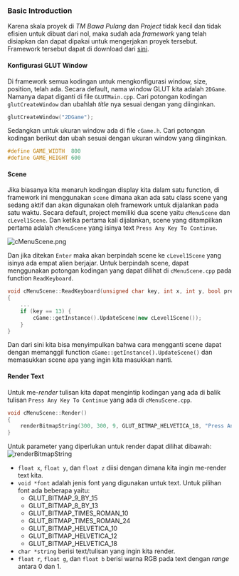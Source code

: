 ### Basic Introduction

Karena skala proyek di _TM Bawa Pulang_ dan _Project_ tidak kecil dan tidak efisien untuk dibuat dari nol, maka sudah ada _framework_ yang telah disiapkan dan dapat dipakai untuk mengerjakan proyek tersebut. Framework tersebut dapat di download dari [sini][framework-ko-kc].


#### Konfigurasi GLUT Window
Di framework semua kodingan untuk mengkonfigurasi window, size, position, telah ada. Secara default, nama window GLUT kita adalah `2DGame`.  Namanya dapat diganti di file `GLUTMain.cpp`. Cari potongan kodingan `glutCreateWindow` dan ubahlah _title_ nya sesuai dengan yang diinginkan.
```cpp
glutCreateWindow("2DGame");
```
Sedangkan untuk ukuran window ada di file `cGame.h`. Cari potongan kodingan berikut dan ubah sesuai dengan ukuran window yang diinginkan.
```cpp
#define GAME_WIDTH	800
#define GAME_HEIGHT	600
```

#### Scene
Jika biasanya kita menaruh kodingan display kita dalam satu function, di framework ini menggunakan `scene` dimana akan ada satu class scene yang sedang aktif dan akan digunakan oleh framework untuk dijalankan pada satu waktu. Secara default, project memiliki dua scene yaitu `cMenuScene` dan `cLevel1Scene`. Dan ketika pertama kali dijalankan, scene yang ditampilkan pertama adalah `cMenuScene` yang isinya text `Press Any Key To Continue`.

![cMenuScene.png][c-menu-scene]

Dan jika ditekan `Enter` maka akan berpindah scene ke `cLevel1Scene` yang isinya ada empat alien berjajar. Untuk berpindah scene, dapat menggunakan potongan kodingan yang dapat dilihat di `cMenuScene.cpp` pada function `ReadKeyboard`.
```cpp
void cMenuScene::ReadKeyboard(unsigned char key, int x, int y, bool press)
{
	...
	if (key == 13) {
		cGame::getInstance().UpdateScene(new cLevel1Scene());
	}
}
```
Dan dari sini kita bisa menyimpulkan bahwa cara mengganti scene dapat dengan memanggil function `cGame::getInstance().UpdateScene()` dan memasukkan scene apa yang ingin kita masukkan nanti.

#### Render Text
Untuk me-_render_ tulisan kita dapat mengintip kodingan yang ada di balik tulisan `Press Any Key To Continue` yang ada di `cMenuScene.cpp`.
```cpp
void cMenuScene::Render()
{
	renderBitmapString(300, 300, 9, GLUT_BITMAP_HELVETICA_18, "Press Any Key To Continue", 1, 0, 0);
}
```
Untuk parameter yang diperlukan untuk render dapat dilihat dibawah:
![renderBitmapString][render-bitmap-string]
- `float x`, `float y`, dan `float z` diisi dengan dimana kita ingin me-render text kita.
- `void *font` adalah jenis font yang digunakan untuk text. Untuk pilihan font ada beberapa yaitu:
	+ GLUT_BITMAP_9_BY_15
	+ GLUT_BITMAP_8_BY_13
	+ GLUT_BITMAP_TIMES_ROMAN_10
	+ GLUT_BITMAP_TIMES_ROMAN_24
	+ GLUT_BITMAP_HELVETICA_10
	+ GLUT_BITMAP_HELVETICA_12
	+ GLUT_BITMAP_HELVETICA_18
- `char *string` berisi text/tulisan yang ingin kita render.
- `float r`, `float g`, dan `float b` berisi warna RGB pada text dengan _range_ antara 0 dan 1.

[framework-ko-kc]: https://tinyurl.com/CompgraphSharedFrameworkUpgrad
[c-menu-scene]: https://i.ibb.co/f83nQZn/menuscene.png
[render-bitmap-string]: https://i.ibb.co/j6dL1Zj/Screenshot-9.png